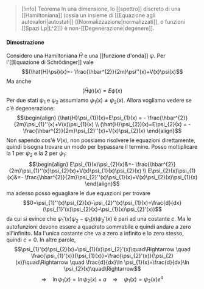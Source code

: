 > [!info] Teorema
> In una dimensione, lo [[spettro]] discreto di una [[Hamiltoniana]] (ossia un insieme di [[Equazione agli autovalori|autostati]] [[Normalizzazione|normalizzati]], o funzioni [[Spazi Lp|L^2]]) è non-[[Degenerazione|degenere]].
#### Dimostrazione
Considero una Hamiltoniana $\hat{H}$ e una [[funzione d'onda]] $\psi$. Per l'[[Equazione di Schrödinger]] vale
$$(\hat{H}\psi)(x)=- \frac{\hbar^{2}}{2m}\psi''(x)+V(x)\psi(x)$$
Ma anche
$$(\hat{H}\psi)(x)=E\psi(x)$$
Per due stati $\psi_{1}$ e $\psi_{2}$ assumiamo $\psi_{1}(x)\neq \psi_{2}(x)$. Allora vogliamo vedere se c'è degenerazione:
$$\begin{align}
(\hat{H}\psi_{1})(x)=E\psi_{1}(x) = - \frac{\hbar^{2}}{2m}\psi_{1}''(x)+V(x)\psi_{1}(x) \\
(\hat{H}\psi_{2})(x)=E\psi_{2}(x) = - \frac{\hbar^{2}}{2m}\psi_{2}''(x)+V(x)\psi_{2}(x)
\end{align}$$
Non sapendo cos'è $V(x)$, non possiamo risolvere le equazioni direttamente, quindi bisogna trovare un modo per bypassare il termine. Posso moltiplicare la 1 per $\psi_{2}$ e la 2 per $\psi_{1}$:
$$\begin{align}
E\psi_{1}(x)\psi_{2}(x)&=- \frac{\hbar^{2}}{2m}\psi_{1}''(x)\psi_{2}(x)+V(x)\psi_{1}(x)\psi_{2}(x) \\
E\psi_{2}(x)\psi_{1}(x)&=- \frac{\hbar^{2}}{2m}\psi_{2}''(x)\psi_{1}(x)+V(x)\psi_{2}(x)\psi_{1}(x)
\end{align}$$
ma adesso posso eguagliare le due equazioni per trovare
$$0=\psi_{1}''(x)\psi_{2}(x)-\psi_{2}''(x)\psi_{1}(x)=\frac{d}{dx}(\psi_{1}'(x)\psi_{2}(x)-\psi_{1}(x)\psi_{2}'(x))$$
da cui si evince che $\psi_{1}'(x)\psi_{2}-\psi_{1}(x)\psi_{2}'(x)$ è pari ad una costante $c$. Ma le autofunzioni devono essere a quadrato sommabile e quindi andare a zero all'infinito. Ma l'unica costante che va a zero a infinito e lo zero stesso, quindi $c=0$. In altre parole,
$$\psi_{1}'(x)\psi_{2}(x)=\psi_{1}(x)\psi_{2}'(x)\quad\Rightarrow \quad \frac{\psi_{1}'(x)}{\psi_{1}(x)}=\frac{\psi_{2}'(x)}{\psi_{2}(x)}\quad\Rightarrow \quad \frac{d}{dx}\ln \psi_{1}(x)=\frac{d}{dx}\ln \psi_{2}(x)\quad\Rightarrow$$
$$\Rightarrow \quad \ln \psi_{1}(x)=\ln \psi_{2}(x)+a\quad\Rightarrow \quad \psi_{1}(x)=\psi_{2}(x)e^{a}$$

